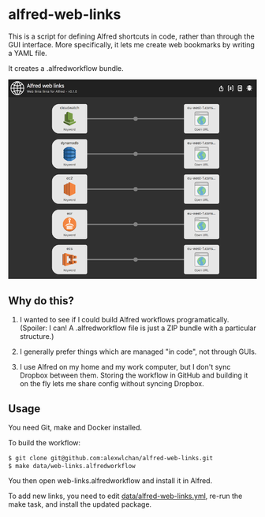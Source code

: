 # alfred-web-links

This is a script for defining Alfred shortcuts in code, rather than through the GUI interface.
More specifically, it lets me create web bookmarks by writing a YAML file.

It creates a .alfredworkflow bundle.

![](/screenshot.png)

## Why do this?

1.  I wanted to see if I could build Alfred workflows programatically.
    (Spoiler: I can!
    A .alfredworkflow file is just a ZIP bundle with a particular structure.)

2.  I generally prefer things which are managed "in code", not through GUIs.

3.  I use Alfred on my home and my work computer, but I don't sync Dropbox between them.
    Storing the workflow in GitHub and building it on the fly lets me share config without syncing Dropbox.

## Usage

You need Git, make and Docker installed.

To build the workflow:

```console
$ git clone git@github.com:alexwlchan/alfred-web-links.git
$ make data/web-links.alfredworkflow
```

You then open web-links.alfredworkflow and install it in Alfred.

To add new links, you need to edit [data/alfred-web-links.yml](data/alfred-web-links.yml), re-run the make task, and install the updated package.
